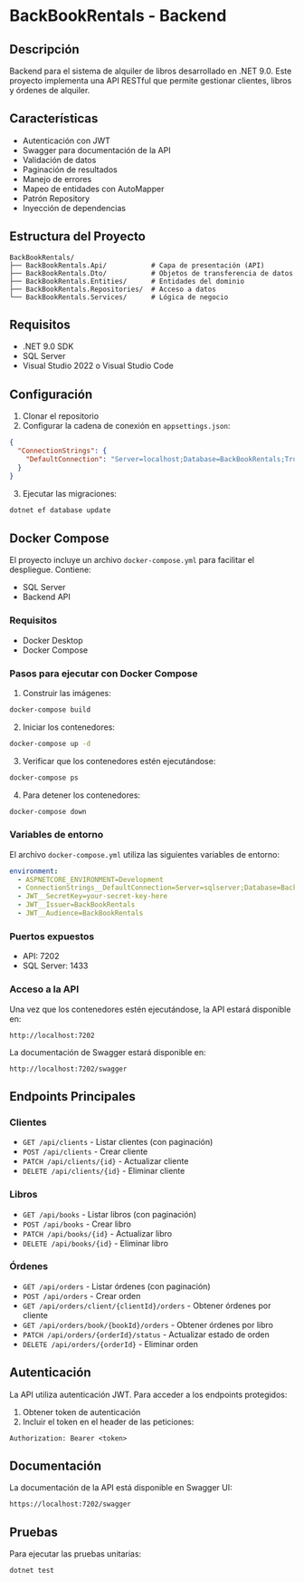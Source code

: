 # BackBookRentals - Backend

## Descripción
Backend para el sistema de alquiler de libros desarrollado en .NET 9.0. Este proyecto implementa una API RESTful que permite gestionar clientes, libros y órdenes de alquiler.

## Características
- Autenticación con JWT
- Swagger para documentación de la API
- Validación de datos
- Paginación de resultados
- Manejo de errores
- Mapeo de entidades con AutoMapper
- Patrón Repository
- Inyección de dependencias

## Estructura del Proyecto
```
BackBookRentals/
├── BackBookRentals.Api/           # Capa de presentación (API)
├── BackBookRentals.Dto/           # Objetos de transferencia de datos
├── BackBookRentals.Entities/      # Entidades del dominio
├── BackBookRentals.Repositories/  # Acceso a datos
└── BackBookRentals.Services/      # Lógica de negocio
```

## Requisitos
- .NET 9.0 SDK
- SQL Server
- Visual Studio 2022 o Visual Studio Code

## Configuración
1. Clonar el repositorio
2. Configurar la cadena de conexión en `appsettings.json`:
```json
{
  "ConnectionStrings": {
    "DefaultConnection": "Server=localhost;Database=BackBookRentals;Trusted_Connection=True;TrustServerCertificate=True;"
  }
}
```

3. Ejecutar las migraciones:
```bash
dotnet ef database update
```

## Docker Compose
El proyecto incluye un archivo `docker-compose.yml` para facilitar el despliegue. Contiene:
- SQL Server
- Backend API

### Requisitos
- Docker Desktop
- Docker Compose

### Pasos para ejecutar con Docker Compose
1. Construir las imágenes:
```bash
docker-compose build
```

2. Iniciar los contenedores:
```bash
docker-compose up -d
```

3. Verificar que los contenedores estén ejecutándose:
```bash
docker-compose ps
```

4. Para detener los contenedores:
```bash
docker-compose down
```

### Variables de entorno
El archivo `docker-compose.yml` utiliza las siguientes variables de entorno:
```yaml
environment:
  - ASPNETCORE_ENVIRONMENT=Development
  - ConnectionStrings__DefaultConnection=Server=sqlserver;Database=BackBookRentals;User=sa;Password=Your_password123;TrustServerCertificate=True;
  - JWT__SecretKey=your-secret-key-here
  - JWT__Issuer=BackBookRentals
  - JWT__Audience=BackBookRentals
```

### Puertos expuestos
- API: 7202
- SQL Server: 1433

### Acceso a la API
Una vez que los contenedores estén ejecutándose, la API estará disponible en:
```
http://localhost:7202
```

La documentación de Swagger estará disponible en:
```
http://localhost:7202/swagger
```

## Endpoints Principales

### Clientes
- `GET /api/clients` - Listar clientes (con paginación)
- `POST /api/clients` - Crear cliente
- `PATCH /api/clients/{id}` - Actualizar cliente
- `DELETE /api/clients/{id}` - Eliminar cliente

### Libros
- `GET /api/books` - Listar libros (con paginación)
- `POST /api/books` - Crear libro
- `PATCH /api/books/{id}` - Actualizar libro
- `DELETE /api/books/{id}` - Eliminar libro

### Órdenes
- `GET /api/orders` - Listar órdenes (con paginación)
- `POST /api/orders` - Crear orden
- `GET /api/orders/client/{clientId}/orders` - Obtener órdenes por cliente
- `GET /api/orders/book/{bookId}/orders` - Obtener órdenes por libro
- `PATCH /api/orders/{orderId}/status` - Actualizar estado de orden
- `DELETE /api/orders/{orderId}` - Eliminar orden

## Autenticación
La API utiliza autenticación JWT. Para acceder a los endpoints protegidos:
1. Obtener token de autenticación
2. Incluir el token en el header de las peticiones:
```
Authorization: Bearer <token>
```

## Documentación
La documentación de la API está disponible en Swagger UI:
```
https://localhost:7202/swagger
```

## Pruebas
Para ejecutar las pruebas unitarias:
```bash
dotnet test
```